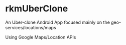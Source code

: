 # rkmUberClone
An Uber-clone Android App focused mainly on the geo-services/locations/maps

Using Google Maps/Location APIs
